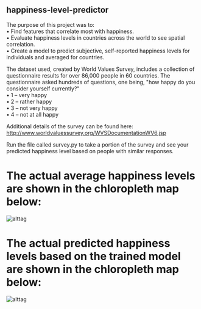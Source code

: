 ﻿## happiness-level-predictor

The purpose of this project was to: <br />
•	Find features that correlate most with happiness. <br />
•	Evaluate happiness levels in countries across the world to see spatial correlation. <br />
•	Create a model to predict subjective, self-reported happiness levels for individuals and averaged for countries. <br />

The dataset used, created by World Values Survey, includes a collection of questionnaire results for over 86,000 people in 60 countries. The questionnaire asked hundreds of questions, one being, "how happy do you consider yourself currently?" <br />
•	1 – very happy <br />
•	2 – rather happy <br />
•	3 – not very happy <br />
•	4 – not at all happy <br />

Additional details of the survey can be found here: http://www.worldvaluessurvey.org/WVSDocumentationWV6.jsp

Run the file called survey.py to take a portion of the survey and see your predicted happiness level based on people with similar responses.

# The actual average happiness levels are shown in the chloropleth map below:
![alttag](https://github.com/harrydurbin/chicago-bus-analysis/blob/master/img/Actual.png)

# The actual predicted happiness levels based on the trained model are shown in the chloropleth map below:
![alttag](https://github.com/harrydurbin/chicago-bus-analysis/blob/master/img/Predicted.png)